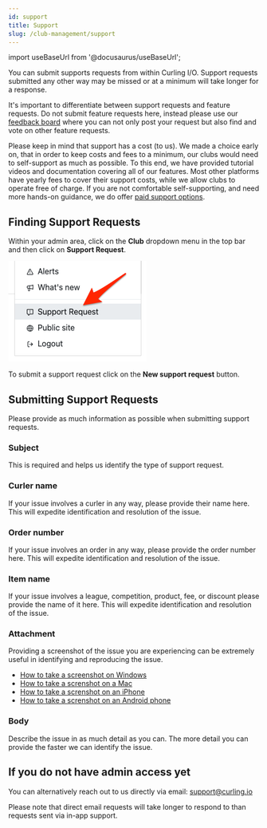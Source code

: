 ```yaml
---
id: support
title: Support
slug: /club-management/support
---
```

import useBaseUrl from '@docusaurus/useBaseUrl';

You can submit supports requests from within Curling I/O. Support requests submitted any other way may be missed or at a minimum will take longer for a response.

It's important to differentiate between support requests and feature requests. Do not submit feature requests here, instead please use our [feedback board](https://curling.canny.io/clubs) where you can not only post your request but also find and vote on other feature requests.

Please keep in mind that support has a cost (to us).
We made a choice early on, that in order to keep costs and fees to a minimum, our clubs would need to self-support as much as possible.
To this end, we have provided tutorial videos and documentation covering all of our features.
Most other platforms have yearly fees to cover their support costs, while we allow clubs to operate free of charge.
If you are not comfortable self-supporting, and need more hands-on guidance, we do offer [paid support options](https://premium.curling.io/en/products).


## Finding Support Requests

Within your admin area, click on the **Club** dropdown menu in the top bar and then click on **Support Request**.

![Navigation](/img/docs/club-management/support/navigation.png)

To submit a support request click on the **New support request** button.


## Submitting Support Requests

Please provide as much information as possible when submitting support requests.

### Subject

This is required and helps us identify the type of support request.

### Curler name

If your issue involves a curler in any way, please provide their name here. This will expedite identification and resolution of the issue.

### Order number

If your issue involves an order in any way, please provide the order number here. This will expedite identification and resolution of the issue.

### Item name

If your issue involves a league, competition, product, fee, or discount please provide the name of it here. This will expedite identification and resolution of the issue.

### Attachment

Providing a screenshot of the issue you are experiencing can be extremely useful in identifying and reproducing the issue.

- [How to take a screenshot on Windows](https://support.microsoft.com/en-us/windows/use-snipping-tool-to-capture-screenshots-00246869-1843-655f-f220-97299b865f6b)
- [How to take a screnshot on a Mac](https://support.apple.com/en-ca/102646)
- [How to take a screnshot on an iPhone](https://support.apple.com/en-ca/102616)
- [How to take a screnshot on an Android phone](https://support.google.com/android/answer/9075928?hl=en)

### Body

Describe the issue in as much detail as you can. The more detail you can provide the faster we can identify the issue.

## If you do not have admin access yet

You can alternatively reach out to us directly via email: support@curling.io

Please note that direct email requests will take longer to respond to than requests sent via in-app support.

